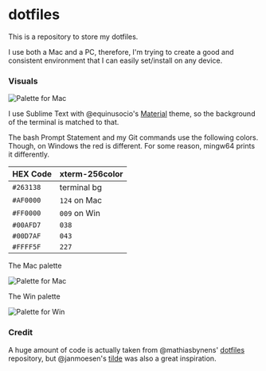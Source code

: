 # dotfiles

This is a repository to store my dotfiles.

I use both a Mac and a PC, therefore, I'm trying to create a good and consistent environment that I can easily set/install on any device.

### Visuals

![Palette for Mac](/../screenshots/images/screenShot2.png?raw=true)

I use Sublime Text with @equinusocio's [Material](https://github.com/equinusocio/material-theme) theme, so the background of the terminal is matched to that.

The bash Prompt Statement and my Git commands use the following colors.
Though, on Windows the red is different. For some reason, mingw64 prints it differently.

HEX Code | xterm-256color
--- | ---
`#263138` | terminal bg
`#AF0000` | `124` on Mac
`#FF0000` | `009` on Win
`#00AFD7` | `038`
`#00D7AF` | `043`
`#FFFF5F` | `227`

The Mac palette

![Palette for Mac](/../screenshots/images/paletteMac.jpg?raw=true)

The Win palette

![Palette for Win](/../screenshots/images/paletteWin.jpg?raw=true)

### Credit

A huge amount of code is actually taken from @mathiasbynens' [dotfiles](https://github.com/mathiasbynens/dotfiles) repository, but @janmoesen's [tilde](https://github.com/janmoesen/tilde) was also a great inspiration.

